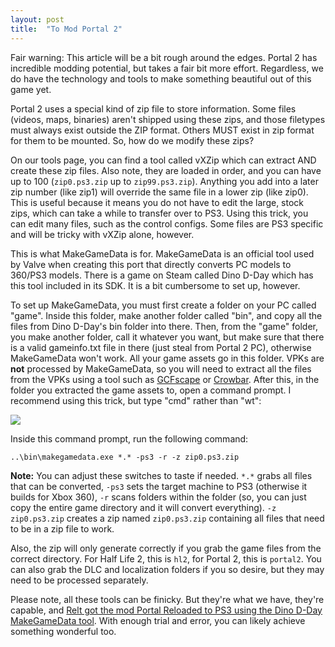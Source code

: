 ```yaml
---
layout: post
title:  "To Mod Portal 2"
---
```


Fair warning: This article will be a bit rough around the edges. Portal 2 has incredible modding potential, but takes a fair bit more effort. Regardless, we do have the technology and tools to make something beautiful out of this game yet.

Portal 2 uses a special kind of zip file to store information. Some files (videos, maps, binaries) aren't shipped using these zips, and those filetypes must always exist outside the ZIP format. Others MUST exist in zip format for them to be mounted. So, how do we modify these zips?

On our tools page, you can find a tool called vXZip which can extract AND create these zip files. Also note, they are loaded in order, and you can have up to 100 (`zip0.ps3.zip` up to `zip99.ps3.zip`). Anything you add into a later zip number (like zip1) will override the same file in a lower zip (like zip0). This is useful because it means you do not have to edit the large, stock zips, which can take a while to transfer over to PS3. Using this trick, you can edit many files, such as the control configs. Some files are PS3 specific and will be tricky with vXZip alone, however.

This is what MakeGameData is for. MakeGameData is an official tool used by Valve when creating this port that directly converts PC models to 360/PS3 models. There is a game on Steam called Dino D-Day which has this tool included in its SDK. It is a bit cumbersome to set up, however.

To set up MakeGameData, you must first create a folder on your PC called "game". Inside this folder, make another folder called "bin", and copy all the files from Dino D-Day's bin folder into there. Then, from the "game" folder, you make another folder, call it whatever you want, but make sure that there is a valid gameinfo.txt file in there (just steal from Portal 2 PC), otherwise MakeGameData won't work. All your game assets go in this folder. VPKs are **not** processed by MakeGameData, so you will need to extract all the files from the VPKs using a tool such as [GCFscape](https://developer.valvesoftware.com/wiki/GCFScape) or [Crowbar](https://developer.valvesoftware.com/wiki/Crowbar). After this, in the folder you extracted the game assets to, open a command prompt. I recommend using this trick, but type "cmd" rather than "wt":

![](../postassets/old/cmd.gif)

Inside this command prompt, run the following command:

`..\bin\makegamedata.exe *.* -ps3 -r -z zip0.ps3.zip`

**Note:** You can adjust these switches to taste if needed. `*.*` grabs all files that can be converted, `-ps3` sets the target machine to PS3 (otherwise it builds for Xbox 360), `-r` scans folders within the folder (so, you can just copy the entire game directory and it will convert everything). `-z zip0.ps3.zip` creates a zip named `zip0.ps3.zip` containing all files that need to be in a zip file to work.

Also, the zip will only generate correctly if you grab the game files from the correct directory. For Half Life 2, this is `hl2`, for Portal 2, this is `portal2`. You can also grab the DLC and localization folders if you so desire, but they may need to be processed separately.

Please note, all these tools can be finicky. But they're what we have, they're capable, and [Relt got the mod Portal Reloaded to PS3 using the Dino D-Day MakeGameData tool](https://www.youtube.com/watch?v=xN82N-7FiGU). With enough trial and error, you can likely achieve something wonderful too.